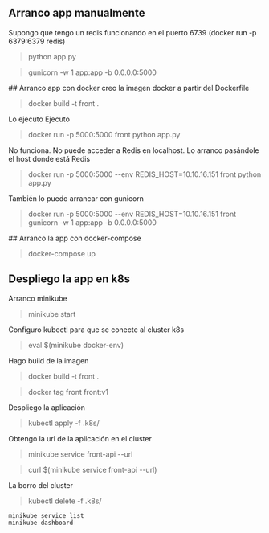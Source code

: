 ## Arranco app manualmente
Supongo que tengo un redis funcionando en el puerto 6739 (docker run -p 6379:6379 redis)
> python app.py

> gunicorn -w 1 app:app -b 0.0.0.0:5000

## Arranco app con docker
creo la imagen docker a partir del Dockerfile
> docker build -t front .

Lo ejecuto Ejecuto
> docker run -p 5000:5000 front python app.py

No funciona. No puede acceder a Redis en localhost. Lo arranco pasándole el host donde está Redis

> docker run -p 5000:5000 --env REDIS_HOST=10.10.16.151 front python app.py

También lo puedo arrancar con gunicorn
> docker run -p 5000:5000 --env REDIS_HOST=10.10.16.151 front gunicorn -w 1 app:app -b 0.0.0.0:5000

## Arranco la app con docker-compose

> docker-compose up

## Despliego la app en k8s

Arranco minikube
> minikube start

Configuro kubectl para que se conecte al cluster k8s
> eval $(minikube docker-env)

Hago build de la imagen 

> docker build -t front .

> docker tag front front:v1

Despliego la aplicación
> kubectl apply -f .k8s/

Obtengo la url de la aplicación en el cluster
> minikube service front-api --url

> curl $(minikube service front-api --url)

La borro del cluster
> kubectl delete -f .k8s/ 

```
minikube service list
minikube dashboard
```
